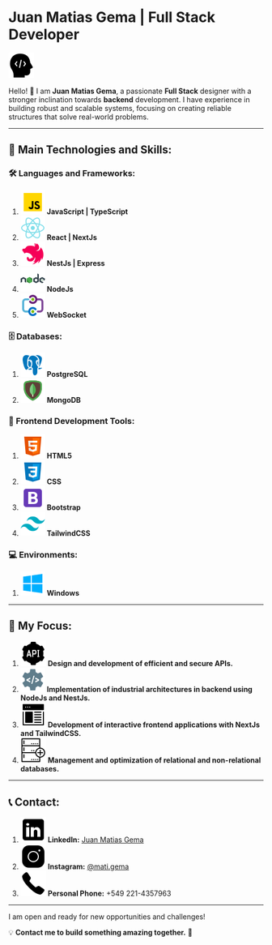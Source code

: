 # Juan Matias Gema | Full Stack Developer

![Developer Icon](assets/developer.png)

Hello! 👋 I am **Juan Matias Gema**, a passionate **Full Stack** designer with a stronger inclination towards **backend** development. I have experience in building robust and scalable systems, focusing on creating reliable structures that solve real-world problems.

---

## 🚀 Main Technologies and Skills:

### 🛠 Languages and Frameworks:

1. ![JavaScript Icon](assets/javascript--v1.png) **JavaScript | TypeScript**
2. ![React Icon](assets/react-native.png) **React | NextJs**
3. ![NestJS](assets/icons8-transportado-48.png)
   **NestJs | Express**
4. ![Node.js](assets/icons8-nodejs-48.png)
   **NodeJs**
5. ![WebSocket Icon](assets/icons8-azure-relay-hybrid-connection-48.png) **WebSocket**

### 🗄 Databases:

1. ![PostgreSQL Icon](assets/postgreesql.png) **PostgreSQL**
2. ![MongoDB Icon](assets/mongodb.png) **MongoDB**

### 🎨 Frontend Development Tools:

1. ![HTML Icon](assets/html-5--v1.png) **HTML5**
2. ![CSS Icon](assets/css3.png) **CSS**
3. ![Bootstrap Icon](assets/bootstrap.png) **Bootstrap**
4. ![TailwindCSS Icon](assets/tailwindcss.png) **TailwindCSS**

### 💻 Environments:

1. ![Windows Icon](assets/windows-10.png) **Windows**

---

## 📌 My Focus:

1. ![API Icon](assets/api-settings.png) **Design and development of efficient and secure APIs.**
2. ![Architecture Icon](assets/icons8-desarrollo-backend-48.png) **Implementation of industrial architectures in backend using NodeJs and NestJs.**
3. ![Frontend Icon](assets/web-design.png) **Development of interactive frontend applications with NextJs and TailwindCSS.**
4. ![Database Icon](assets/external-database-devices-flatart-icons-outline-flatarticons.png) **Management and optimization of relational and non-relational databases.**

---

## 📞 Contact:

1. ![LinkedIn Icon](assets/linkedin.png) **LinkedIn:** [Juan Matias Gema]([https://www.linkedin.com/in/matias-gema-766964303])
2. ![Instagram Icon](assets/instagram-new.png) **Instagram:** [@mati.gema](https://www.instagram.com/mati.gema)
3. ![Phone Icon](assets/phone.png) **Personal Phone:** +549 221-4357963

---

I am open and ready for new opportunities and challenges!

💡 **Contact me to build something amazing together.** 🚀

